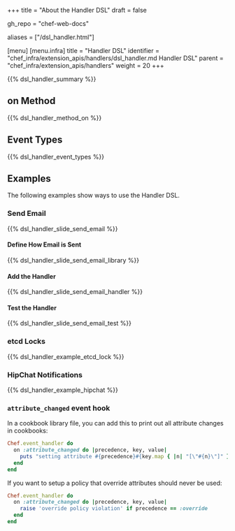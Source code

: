 +++
title = "About the Handler DSL"
draft = false

gh_repo = "chef-web-docs"

aliases = ["/dsl_handler.html"]

[menu]
  [menu.infra]
    title = "Handler DSL"
    identifier = "chef_infra/extension_apis/handlers/dsl_handler.md Handler DSL"
    parent = "chef_infra/extension_apis/handlers"
    weight = 20
+++

{{% dsl_handler_summary %}}

## on Method

{{% dsl_handler_method_on %}}

## Event Types

{{% dsl_handler_event_types %}}

## Examples

The following examples show ways to use the Handler DSL.

### Send Email

{{% dsl_handler_slide_send_email %}}

#### Define How Email is Sent

{{% dsl_handler_slide_send_email_library %}}

#### Add the Handler

{{% dsl_handler_slide_send_email_handler %}}

#### Test the Handler

{{% dsl_handler_slide_send_email_test %}}

### etcd Locks

{{% dsl_handler_example_etcd_lock %}}

### HipChat Notifications

{{% dsl_handler_example_hipchat %}}

### `attribute_changed` event hook

In a cookbook library file, you can add this to print out all
attribute changes in cookbooks:

```ruby
Chef.event_handler do
  on :attribute_changed do |precedence, key, value|
    puts "setting attribute #{precedence}#{key.map { |n| "[\"#{n}\"]" }.join} = #{value}"
  end
end
```

If you want to setup a policy that override attributes should never be
used:

```ruby
Chef.event_handler do
  on :attribute_changed do |precedence, key, value|
    raise 'override policy violation' if precedence == :override
  end
end
```
